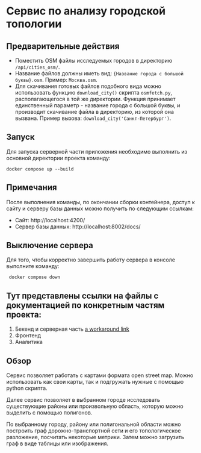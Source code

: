 # Сервис по анализу городской топологии

## Предварительные действия

- Поместить OSM файлы исследуемых городов в директорию `/api/cities_osm/`. 
- Название файлов должны иметь вид: `{Название города с большой буквы}.osm`. Пример: `Москва.osm`.
- Для скачивания готовых файлов подобного вида можно использовать функцию `download_city()` скрипта `osmfetch.py`, располагающегося в той же директории. Функция принимает единственный параметр - название города с большой буквы, и производит скачивание файла в директорию, из которой она вызвана. Пример вызова: `download_city('Санкт-Петербург')`.

## Запуск
 
Для запуска серверной части приложения необходимо выполнить из основной директории проекта команду:

    docker compose up --build
    
## Примечания
 
После выполнения команды, по окончании сборки контейнера, доступ к сайту и серверу базы данных можно получить по следующим ссылкам:
- Сайт: http://localhost:4200/
- Сервер базы данных: http://localhost:8002/docs/

## Выключение сервера

Для того, чтобы корректно завершить работу сервера в консоле выполните команду:
    
     docker compose down

## Тут представлены ссылки на файлы с документацией по конкретным частям проекта:

1) Бекенд и серверная часть [a workaround link](api/backend.md)
2) Фронтенд
3) Аналитика

## Обзор

Сервис позволяет работать с картами формата open street map. Можно использовать как свои карты, так и подгружать нужные с помощью python скрипта.

Далее сервис позволяет в выбранном городе исследовать существующие районы или произвольную область, которую можно выделить с помощью полигонов.

По выбранному городу, району или полигональной области можно построить граф дорожно-транспортной сети и его топологическое разложение, посчитать некоторые метрики. Затем можно загрузить граф в виде таблицы или изображения.  

